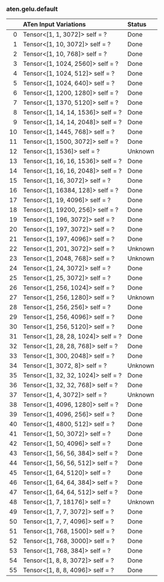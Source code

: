### aten.gelu.default
|    | ATen Input Variations              | Status   |
|---:|:-----------------------------------|:---------|
|  0 | Tensor<[1, 1, 3072]> self = ?      | Done     |
|  1 | Tensor<[1, 10, 3072]> self = ?     | Done     |
|  2 | Tensor<[1, 10, 768]> self = ?      | Done     |
|  3 | Tensor<[1, 1024, 2560]> self = ?   | Done     |
|  4 | Tensor<[1, 1024, 512]> self = ?    | Done     |
|  5 | Tensor<[1, 1024, 640]> self = ?    | Done     |
|  6 | Tensor<[1, 1200, 1280]> self = ?   | Done     |
|  7 | Tensor<[1, 1370, 5120]> self = ?   | Done     |
|  8 | Tensor<[1, 14, 14, 1536]> self = ? | Done     |
|  9 | Tensor<[1, 14, 14, 2048]> self = ? | Done     |
| 10 | Tensor<[1, 1445, 768]> self = ?    | Done     |
| 11 | Tensor<[1, 1500, 3072]> self = ?   | Done     |
| 12 | Tensor<[1, 1536]> self = ?         | Unknown  |
| 13 | Tensor<[1, 16, 16, 1536]> self = ? | Done     |
| 14 | Tensor<[1, 16, 16, 2048]> self = ? | Done     |
| 15 | Tensor<[1, 16, 3072]> self = ?     | Done     |
| 16 | Tensor<[1, 16384, 128]> self = ?   | Done     |
| 17 | Tensor<[1, 19, 4096]> self = ?     | Done     |
| 18 | Tensor<[1, 19200, 256]> self = ?   | Done     |
| 19 | Tensor<[1, 196, 3072]> self = ?    | Done     |
| 20 | Tensor<[1, 197, 3072]> self = ?    | Done     |
| 21 | Tensor<[1, 197, 4096]> self = ?    | Done     |
| 22 | Tensor<[1, 201, 3072]> self = ?    | Unknown  |
| 23 | Tensor<[1, 2048, 768]> self = ?    | Unknown  |
| 24 | Tensor<[1, 24, 3072]> self = ?     | Done     |
| 25 | Tensor<[1, 25, 3072]> self = ?     | Done     |
| 26 | Tensor<[1, 256, 1024]> self = ?    | Done     |
| 27 | Tensor<[1, 256, 1280]> self = ?    | Unknown  |
| 28 | Tensor<[1, 256, 256]> self = ?     | Done     |
| 29 | Tensor<[1, 256, 4096]> self = ?    | Done     |
| 30 | Tensor<[1, 256, 5120]> self = ?    | Done     |
| 31 | Tensor<[1, 28, 28, 1024]> self = ? | Done     |
| 32 | Tensor<[1, 28, 28, 768]> self = ?  | Done     |
| 33 | Tensor<[1, 300, 2048]> self = ?    | Done     |
| 34 | Tensor<[1, 3072, 8]> self = ?      | Unknown  |
| 35 | Tensor<[1, 32, 32, 1024]> self = ? | Done     |
| 36 | Tensor<[1, 32, 32, 768]> self = ?  | Done     |
| 37 | Tensor<[1, 4, 3072]> self = ?      | Unknown  |
| 38 | Tensor<[1, 4096, 1280]> self = ?   | Done     |
| 39 | Tensor<[1, 4096, 256]> self = ?    | Done     |
| 40 | Tensor<[1, 4800, 512]> self = ?    | Done     |
| 41 | Tensor<[1, 50, 3072]> self = ?     | Done     |
| 42 | Tensor<[1, 50, 4096]> self = ?     | Done     |
| 43 | Tensor<[1, 56, 56, 384]> self = ?  | Done     |
| 44 | Tensor<[1, 56, 56, 512]> self = ?  | Done     |
| 45 | Tensor<[1, 64, 5120]> self = ?     | Done     |
| 46 | Tensor<[1, 64, 64, 384]> self = ?  | Done     |
| 47 | Tensor<[1, 64, 64, 512]> self = ?  | Done     |
| 48 | Tensor<[1, 7, 18176]> self = ?     | Unknown  |
| 49 | Tensor<[1, 7, 7, 3072]> self = ?   | Done     |
| 50 | Tensor<[1, 7, 7, 4096]> self = ?   | Done     |
| 51 | Tensor<[1, 768, 1500]> self = ?    | Done     |
| 52 | Tensor<[1, 768, 3000]> self = ?    | Done     |
| 53 | Tensor<[1, 768, 384]> self = ?     | Done     |
| 54 | Tensor<[1, 8, 8, 3072]> self = ?   | Done     |
| 55 | Tensor<[1, 8, 8, 4096]> self = ?   | Done     |

